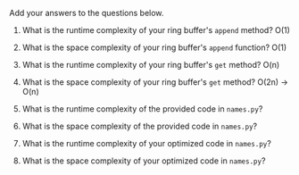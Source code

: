  Add your answers to the questions below.

1. What is the runtime complexity of your ring buffer's `append` method?
O(1)

2. What is the space complexity of your ring buffer's `append` function?
O(1)

3. What is the runtime complexity of your ring buffer's `get` method?
O(n)

4. What is the space complexity of your ring buffer's `get` method?
O(2n) -> O(n)

5. What is the runtime complexity of the provided code in `names.py`?

6. What is the space complexity of the provided code in `names.py`?

7. What is the runtime complexity of your optimized code in `names.py`?

8. What is the space complexity of your optimized code in `names.py`?
